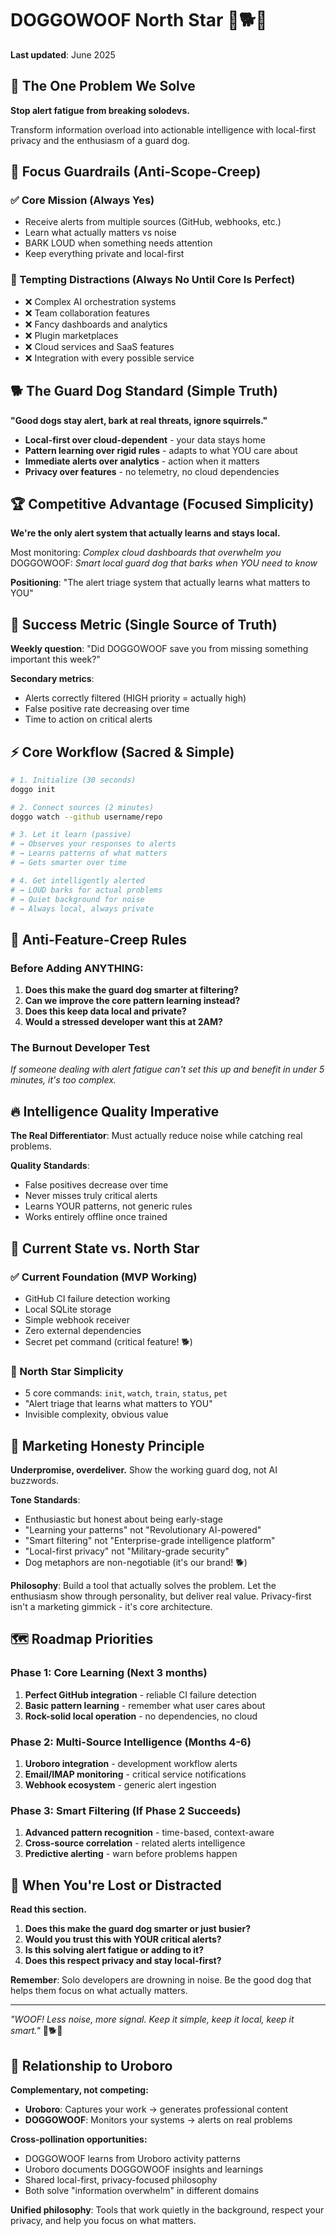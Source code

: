 # DOGGOWOOF North Star 🚨🐕🚨

**Last updated**: June 2025

## 🎯 The One Problem We Solve

**Stop alert fatigue from breaking solodevs.**

Transform information overload into actionable intelligence with local-first privacy and the enthusiasm of a guard dog.

## 🚨 Focus Guardrails (Anti-Scope-Creep)

### ✅ Core Mission (Always Yes)
- Receive alerts from multiple sources (GitHub, webhooks, etc.)
- Learn what actually matters vs noise 
- BARK LOUD when something needs attention
- Keep everything private and local-first

### 🚫 Tempting Distractions (Always No Until Core Is Perfect)
- ❌ Complex AI orchestration systems
- ❌ Team collaboration features
- ❌ Fancy dashboards and analytics
- ❌ Plugin marketplaces 
- ❌ Cloud services and SaaS features
- ❌ Integration with every possible service

## 🐕 The Guard Dog Standard (Simple Truth)

**"Good dogs stay alert, bark at real threats, ignore squirrels."**

- **Local-first over cloud-dependent** - your data stays home
- **Pattern learning over rigid rules** - adapts to what YOU care about
- **Immediate alerts over analytics** - action when it matters
- **Privacy over features** - no telemetry, no cloud dependencies

## 🏆 Competitive Advantage (Focused Simplicity)

**We're the only alert system that actually learns and stays local.**

Most monitoring: *Complex cloud dashboards that overwhelm you*  
DOGGOWOOF: *Smart local guard dog that barks when YOU need to know*

**Positioning**: "The alert triage system that actually learns what matters to YOU"

## 🎯 Success Metric (Single Source of Truth)

**Weekly question**: "Did DOGGOWOOF save you from missing something important this week?"

**Secondary metrics**:
- Alerts correctly filtered (HIGH priority = actually high)
- False positive rate decreasing over time
- Time to action on critical alerts

## ⚡ Core Workflow (Sacred & Simple)

```bash
# 1. Initialize (30 seconds)
doggo init

# 2. Connect sources (2 minutes)
doggo watch --github username/repo

# 3. Let it learn (passive)
# → Observes your responses to alerts
# → Learns patterns of what matters
# → Gets smarter over time

# 4. Get intelligently alerted
# → LOUD barks for actual problems
# → Quiet background for noise
# → Always local, always private
```

## 🚫 Anti-Feature-Creep Rules

### Before Adding ANYTHING:
1. **Does this make the guard dog smarter at filtering?**
2. **Can we improve the core pattern learning instead?**
3. **Does this keep data local and private?**
4. **Would a stressed developer want this at 2AM?**

### The Burnout Developer Test
*If someone dealing with alert fatigue can't set this up and benefit in under 5 minutes, it's too complex.*

## 🔥 Intelligence Quality Imperative

**The Real Differentiator**: Must actually reduce noise while catching real problems.

**Quality Standards**:
- False positives decrease over time
- Never misses truly critical alerts
- Learns YOUR patterns, not generic rules
- Works entirely offline once trained

## 🎪 Current State vs. North Star

### ✅ Current Foundation (MVP Working)
- GitHub CI failure detection working
- Local SQLite storage
- Simple webhook receiver
- Zero external dependencies
- Secret pet command (critical feature! 🐕)

### 🎯 North Star Simplicity
- 5 core commands: `init`, `watch`, `train`, `status`, `pet`
- "Alert triage that learns what matters to YOU"
- Invisible complexity, obvious value

## 🎨 Marketing Honesty Principle

**Underpromise, overdeliver.** Show the working guard dog, not AI buzzwords.

**Tone Standards**:
- Enthusiastic but honest about being early-stage
- "Learning your patterns" not "Revolutionary AI-powered"
- "Smart filtering" not "Enterprise-grade intelligence platform"
- "Local-first privacy" not "Military-grade security"
- Dog metaphors are non-negotiable (it's our brand! 🐕)

**Philosophy**: Build a tool that actually solves the problem. Let the enthusiasm show through personality, but deliver real value. Privacy-first isn't a marketing gimmick - it's core architecture.

## 🗺️ Roadmap Priorities

### Phase 1: Core Learning (Next 3 months)
1. **Perfect GitHub integration** - reliable CI failure detection
2. **Basic pattern learning** - remember what user cares about
3. **Rock-solid local operation** - no dependencies, no cloud

### Phase 2: Multi-Source Intelligence (Months 4-6)
1. **Uroboro integration** - development workflow alerts
2. **Email/IMAP monitoring** - critical service notifications
3. **Webhook ecosystem** - generic alert ingestion

### Phase 3: Smart Filtering (If Phase 2 Succeeds)
1. **Advanced pattern recognition** - time-based, context-aware
2. **Cross-source correlation** - related alerts intelligence
3. **Predictive alerting** - warn before problems happen

## 🧭 When You're Lost or Distracted

**Read this section.**

1. **Does this make the guard dog smarter or just busier?**
2. **Would you trust this with YOUR critical alerts?**
3. **Is this solving alert fatigue or adding to it?**
4. **Does this respect privacy and stay local-first?**

**Remember**: Solo developers are drowning in noise. Be the good dog that helps them focus on what actually matters.

---

*"WOOF! Less noise, more signal. Keep it simple, keep it local, keep it smart."* 🚨🐕🚨

## 🔗 Relationship to Uroboro

**Complementary, not competing:**
- **Uroboro**: Captures your work → generates professional content
- **DOGGOWOOF**: Monitors your systems → alerts on real problems

**Cross-pollination opportunities:**
- DOGGOWOOF learns from Uroboro activity patterns
- Uroboro documents DOGGOWOOF insights and learnings
- Shared local-first, privacy-focused philosophy
- Both solve "information overwhelm" in different domains

**Unified philosophy**: Tools that work quietly in the background, respect your privacy, and help you focus on what matters. 